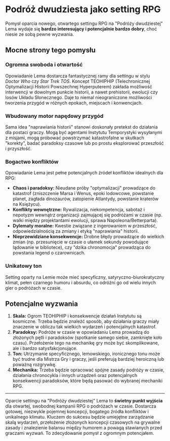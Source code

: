 # Podróż dwudziesta jako setting RPG

Pomysł oparcia nowego, otwartego settingu RPG na "Podróży dwudziestej" Lema wydaje się **bardzo interesujący i potencjalnie bardzo dobry**, choć niesie ze sobą pewne wyzwania.

## Mocne strony tego pomysłu

### Ogromna swoboda i otwartość

Opowiadanie Lema dostarcza fantastycznej ramy dla settingu w stylu *Doctor Who* czy *Star Trek TOS*. Koncept TEOHIPHIP (Telechronicznej Optymalizacji Historii Powszechnej Hyperputerem) zakłada możliwość interwencji w dowolnym punkcie historii, a nawet prehistorii, ewolucji czy losów Układu Słonecznego. Daje to niemal nieograniczone możliwości tworzenia przygód w różnych epokach, miejscach i konwencjach.

### Wbudowany motor napędowy przygód

Sama idea "naprawiania historii" stanowi doskonały pretekst do działania dla postaci graczy. Mogą być agentami Instytutu Temporystyki wysyłanymi z misjami, mogą próbować powstrzymać katastrofalne w skutkach "korekty", badać paradoksy czasowe lub po prostu eksplorować przeszłość i przyszłość.
### Bogactwo konfliktów

Opowiadanie Lema jest pełne potencjalnych źródeł konfliktów idealnych dla RPG:
* **Chaos i paradoksy:** Nieudane próby "optymalizacji" prowadzące do katastrof (zniszczenie Marsa i Wenus, epoki lodowcowe, powstanie planet, zagłada dinozaurów, zatopienie Atlantydy, powstanie kraterów na Księżycu).
* **Konflikty wewnętrzne:** Rywalizacja, niekompetencja, sabotaż i nepotyzm wewnątrz organizacji zajmującej się podróżami w czasie (np. walki między projektantami ewolucji, sprawa Napoleona/Betterparta).
* **Dylematy moralne:** Kwestie związane z ingerowaniem w przeszłość, odpowiedzialnością za zmiany i etyką "naprawiania" historii.
* **Nieprzewidziane konsekwencje:** Drobne błędy prowadzące do wielkich zmian (np. przesunięcie w czasie o ułamek sekundy powodujące lądowanie w bibliotece), czy "dzika chronomocja" prowadząca do powstania legend o czarownicach.
### Unikatowy ton

Setting oparty na Lemie może mieć specyficzny, satyryczno-biurokratyczny klimat, pełen czarnego humoru i absurdu, co odróżni go od wielu innych gier o podróżach w czasie.

## Potencjalne wyzwania

1.  **Skala:** Ogrom TEOHIPHIP i konsekwencje działań Instytutu są kosmiczne. Trzeba będzie znaleźć sposób, aby działania graczy miały znaczenie w obliczu tak wielkich wydarzeń i potencjalnych katastrof.
2.  **Paradoksy:** Podróże w czasie w opowiadaniu Lema prowadzą do złożonych pętli i paradoksów (spotkanie samego siebie, zamknięte koło czasu). Przełożenie tego na mechanikę gry może być skomplikowane, ale i bardzo satysfakcjonujące.
3.  **Ton:** Utrzymanie specyficznego, lemowskiego, ironicznego tonu może być trudne dla Mistrza Gry i graczy, jeśli preferują bardziej heroiczną lub poważną rozgrywkę.
4.  **Mechanika:** Trzeba będzie opracować spójne zasady podróży w czasie, działania chronocykla i innych urządzeń oraz potencjalnych konsekwencji paradoksów, które będą pasować do wybranej mechaniki RPG.

---

Oparcie settingu na "Podróży dwudziestej" Lema to **świetny punkt wyjścia** dla otwartej, swobodnej kampanii RPG o podróżach w czasie. Dostarcza gotowej, niezwykle pojemnej koncepcji, bogatego źródła konfliktów i unikalnego klimatu. Kluczem do sukcesu będzie umiejętne zarządzanie skalą wydarzeń, przełożenie złożonych koncepcji czasowych na grywalne zasady i znalezienie balansu między humorem a powagą stawianych przed graczami wyzwań. To zdecydowanie pomysł z ogromnym potencjałem.
